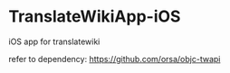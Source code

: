 TranslateWikiApp-iOS
====================

iOS app for translatewiki

refer to dependency: https://github.com/orsa/objc-twapi
